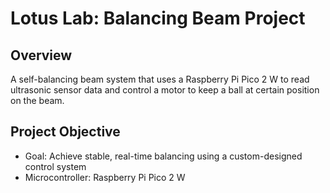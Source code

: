 # Lotus Lab: Balancing Beam Project

## Overview

A self-balancing beam system that uses a Raspberry Pi Pico 2 W to read ultrasonic sensor data and control a motor to keep a ball at certain position on the beam. 

## Project Objective

- Goal: Achieve stable, real-time balancing using a custom-designed control system
- Microcontroller: Raspberry Pi Pico 2 W


